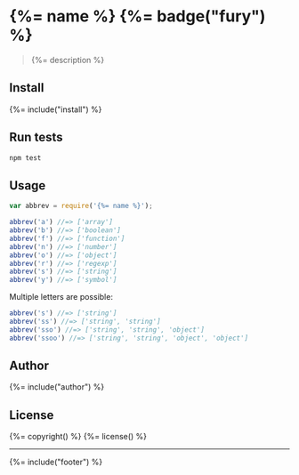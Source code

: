 # {%= name %} {%= badge("fury") %}

> {%= description %}

## Install
{%= include("install") %}

## Run tests

```bash
npm test
```

## Usage

```js
var abbrev = require('{%= name %}');

abbrev('a') //=> ['array']
abbrev('b') //=> ['boolean']
abbrev('f') //=> ['function']
abbrev('n') //=> ['number']
abbrev('o') //=> ['object']
abbrev('r') //=> ['regexp']
abbrev('s') //=> ['string']
abbrev('y') //=> ['symbol']
```

Multiple letters are possible:

```js
abbrev('s') //=> ['string']
abbrev('ss') //=> ['string', 'string']
abbrev('sso') //=> ['string', 'string', 'object']
abbrev('ssoo') //=> ['string', 'string', 'object', 'object']
```


## Author
{%= include("author") %}

## License
{%= copyright() %}
{%= license() %}

***

{%= include("footer") %}
